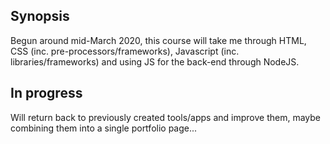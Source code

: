 ## Synopsis

Begun around mid-March 2020,  this course will take me through HTML, CSS (inc. pre-processors/frameworks), Javascript (inc. libraries/frameworks) and using JS for the back-end through NodeJS. 

## In progress

Will return back to previously created tools/apps and improve them, maybe combining them into a single portfolio page...


